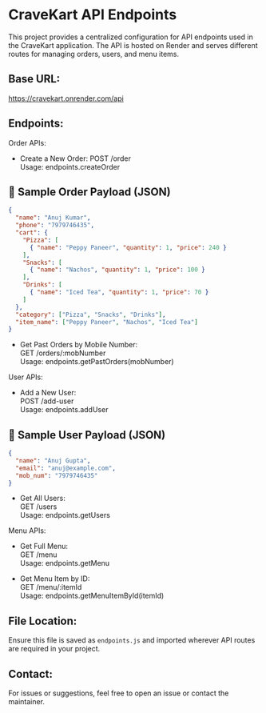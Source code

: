 CraveKart API Endpoints
=======================

This project provides a centralized configuration for API endpoints used in the CraveKart application. The API is hosted on Render and serves different routes for managing orders, users, and menu items.

Base URL:
---------
https://cravekart.onrender.com/api

Endpoints:
----------

Order APIs:
- Create a New Order:
  POST /order  
  Usage: endpoints.createOrder

## 🧾 Sample Order Payload (JSON)
```json
{
  "name": "Anuj Kumar",
  "phone": "7979746435",
  "cart": {
    "Pizza": [
      { "name": "Peppy Paneer", "quantity": 1, "price": 240 }
    ],
    "Snacks": [
      { "name": "Nachos", "quantity": 1, "price": 100 }
    ],
    "Drinks": [
      { "name": "Iced Tea", "quantity": 1, "price": 70 }
    ]
  },
  "category": ["Pizza", "Snacks", "Drinks"],
  "item_name": ["Peppy Paneer", "Nachos", "Iced Tea"]
}
```

- Get Past Orders by Mobile Number:  
  GET /orders/:mobNumber  
  Usage: endpoints.getPastOrders(mobNumber)

User APIs:
- Add a New User:  
  POST /add-user  
  Usage: endpoints.addUser

## 👤 Sample User Payload (JSON)
```json
{
  "name": "Anuj Gupta",
  "email": "anuj@example.com",
  "mob_num": "7979746435"
}
```

- Get All Users:  
  GET /users  
  Usage: endpoints.getUsers

Menu APIs:
- Get Full Menu:  
  GET /menu  
  Usage: endpoints.getMenu

- Get Menu Item by ID:  
  GET /menu/:itemId  
  Usage: endpoints.getMenuItemById(itemId)

File Location:
--------------
Ensure this file is saved as `endpoints.js` and imported wherever API routes are required in your project.

Contact:
--------
For issues or suggestions, feel free to open an issue or contact the maintainer.
